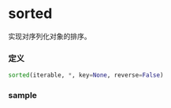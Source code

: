 # sorted
实现对序列化对象的排序。

### 定义
```python
sorted(iterable, *, key=None, reverse=False)
```


### sample
```python
```



